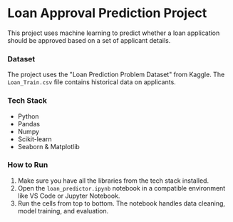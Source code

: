 # Loan Approval Prediction Project

This project uses machine learning to predict whether a loan application should be approved based on a set of applicant details.

### Dataset

The project uses the "Loan Prediction Problem Dataset" from Kaggle. The `Loan_Train.csv` file contains historical data on applicants.

### Tech Stack

* Python
* Pandas
* Numpy
* Scikit-learn
* Seaborn & Matplotlib

### How to Run

1.  Make sure you have all the libraries from the tech stack installed.
2.  Open the `loan_predictor.ipynb` notebook in a compatible environment like VS Code or Jupyter Notebook.
3.  Run the cells from top to bottom. The notebook handles data cleaning, model training, and evaluation.
